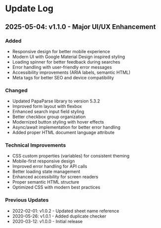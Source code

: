 # Update Log

## 2025-05-04: v1.1.0 - Major UI/UX Enhancement

### Added

- Responsive design for better mobile experience
- Modern UI with Google Material Design inspired styling
- Loading spinner for better feedback during searches
- Error handling with user-friendly error messages
- Accessibility improvements (ARIA labels, semantic HTML)
- Meta tags for better SEO and device compatibility

### Changed

- Updated PapaParse library to version 5.3.2
- Improved form layout with flexbox
- Enhanced search input field styling
- Better checkbox group organization
- Modernized button styling with hover effects
- Async/await implementation for better error handling
- Added proper HTML document language attribute

### Technical Improvements

- CSS custom properties (variables) for consistent theming
- Mobile-first responsive design
- Improved error handling for API calls
- Better loading state management
- Enhanced accessibility for screen readers
- Proper semantic HTML structure
- Optimized CSS with modern best practices

### Previous Updates

- 2022-02-01: v1.0.2 - Updated sheet name reference
- 2020-05-26: v1.0.1 - Added duplicate checker
- 2020-03-12: v1.0.0 - Initial release
